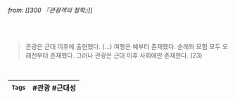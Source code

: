 
###### from: [[300 『관광객의 철학』]]

<br/>

>관광은 근대 이후에 출현했다. (…) 여행은 예부터 존재했다. 순례와 모험 모두 오래전부터 존재했다. 그러나 관광은 근대 이후 사회에만 존재한다. (23)


<br/>

| <small> Tags </small> | #관광  #근대성  |
| --- | --- |
